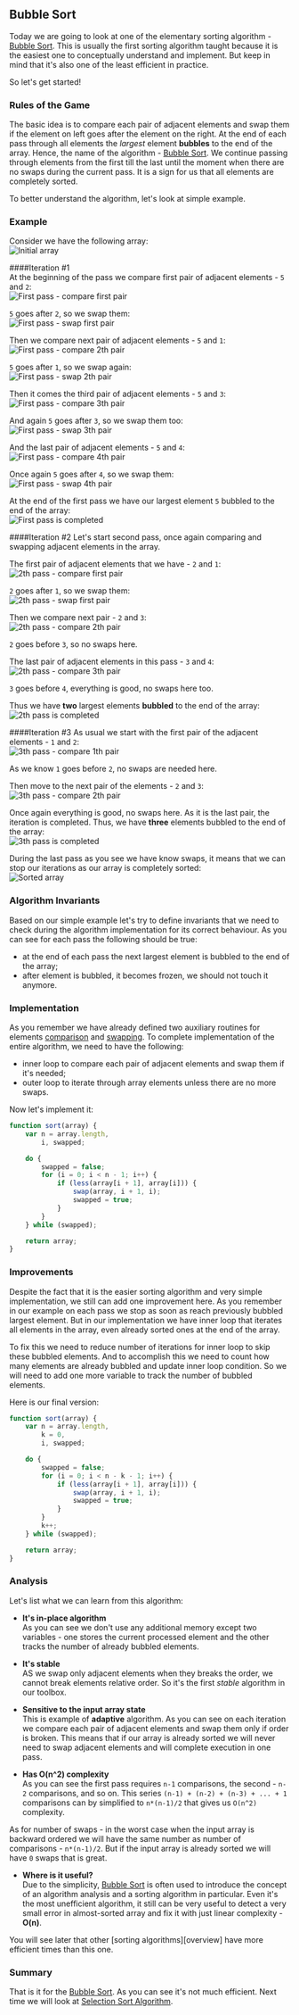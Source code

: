 ## Bubble Sort
Today we are going to look at one of the elementary sorting algorithm - [Bubble Sort][]. This is usually the first sorting algorithm taught because it is the easiest one to conceptually understand and implement. But keep in mind that it's also one of the least efficient in practice.

So let's get started!

### Rules of the Game
The basic idea is to compare each pair of adjacent elements and swap them if the element on left goes after the element on the right. At the end of each pass through all elements the *largest* element **bubbles** to the end of the array. Hence, the name of the algorithm - [Bubble Sort][]. We continue passing through elements from the first till the last until the moment when there are no swaps during the current pass. It is a sign for us that all elements are completely sorted.

To better understand the algorithm, let's look at simple example.

### Example
Consider we have the following array:  
![Initial array](../_images/initial-array.png)

####Iteration #1  
At the beginning of the pass we compare first pair of adjacent elements - `5` and `2`:  
![First pass - compare first pair](_images/1th-iteration-1th-pair.png)

`5` goes after `2`, so we swap them:  
![First pass - swap first pair](_images/1th-iteration-1th-swap.png)

Then we compare next pair of adjacent elements - `5` and `1`:  
![First pass - compare 2th pair](_images/1th-iteration-2th-pair.png)

`5` goes after `1`, so we swap again:  
![First pass - swap 2th pair](_images/1th-iteration-2th-swap.png)

Then it comes the third pair of adjacent elements - `5` and `3`:  
![First pass - compare 3th pair](_images/1th-iteration-3th-pair.png)

And again `5` goes after `3`, so we swap them too:  
![First pass - swap 3th pair](_images/1th-iteration-3th-swap.png)

And the last pair of adjacent elements - `5` and `4`:   
![First pass - compare 4th pair](_images/1th-iteration-4th-pair.png)

Once again `5` goes after `4`, so we swap them:  
![First pass - swap 4th pair](_images/1th-iteration-4th-swap.png)

At the end of the first pass we have our largest element `5` bubbled to the end of the array:  
![First pass is completed](_images/1th-iteration-completed.png)

####Iteration #2 
Let's start second pass, once again comparing and swapping adjacent elements in the array. 

The first pair of adjacent elements that we have - `2` and `1`:  
![2th pass - compare first pair](_images/2th-iteration-1th-pair.png)

`2` goes after `1`, so we swap them:  
![2th pass - swap first pair](_images/2th-iteration-1th-swap.png)

Then we compare next pair - `2` and `3`:  
![2th pass - compare 2th pair](_images/2th-iteration-2th-pair.png)

`2` goes before `3`, so no swaps here.

The last pair of adjacent elements in this pass - `3` and `4`:  
![2th pass - compare 3th pair](_images/2th-iteration-3th-pair.png)

`3` goes before `4`, everything is good, no swaps here too. 

Thus we have **two** largest elements **bubbled** to the end of the array:  
![2th pass is completed](_images/2th-iteration-completed.png)

####Iteration #3 
As usual we start with the first pair of the adjacent elements - `1` and `2`:  
![3th pass - compare 1th pair](_images/3th-iteration-1th-pair.png)

As we know `1` goes before `2`, no swaps are needed here.

Then move to the next pair of the elements - `2` and `3`:  
![3th pass - compare 2th pair](_images/3th-iteration-2th-pair.png)

Once again everything is good, no swaps here. As it is the last pair, the iteration is completed. Thus, we have **three** elements bubbled to the end of the array:  
![3th pass is completed](_images/3th-iteration-completed.png)

During the last pass as you see we have know swaps, it means that we can stop our iterations as our array is completely sorted:  
![Sorted array](../_images/sorted-array.png)

### Algorithm Invariants
Based on our simple example let's try to define invariants that we need to check during the algorithm implementation for its correct behaviour. As you can see for each pass the following should be true:

* at the end of each pass the next largest element is bubbled to the end of the array;
* after element is bubbled, it becomes frozen, we should not touch it anymore.

### Implementation
As you remember we have already defined two auxiliary routines for elements [comparison][less-routine] and [swapping][swap-routine]. To complete implementation of the entire algorithm, we need to have the following:

* inner loop to compare each pair of adjacent elements and swap them if it's needed;
* outer loop to iterate through array elements unless there are no more swaps.

Now let's implement it:
```javascript
function sort(array) {
    var n = array.length,
        i, swapped;

    do {
        swapped = false;
        for (i = 0; i < n - 1; i++) {
            if (less(array[i + 1], array[i])) {
                swap(array, i + 1, i);
                swapped = true;
            }
        }
    } while (swapped);

    return array;
}
```

### Improvements
Despite the fact that it is the easier sorting algorithm and very simple implementation, we still can add one improvement here. As you remember in our example on each pass we stop as soon as reach previously bubbled largest element. But in our implementation we have inner loop that iterates all elements in the array, even already sorted ones at the end of the array.

To fix this we need to reduce number of iterations for inner loop to skip these bubbled elements. And to accomplish this we need to count how many elements are already bubbled and update inner loop condition. So we will need to add one more variable to track the number of bubbled elements.

Here is our final version: 
```javascript
function sort(array) {
    var n = array.length,
        k = 0,
        i, swapped;

    do {
        swapped = false;
        for (i = 0; i < n - k - 1; i++) {
            if (less(array[i + 1], array[i])) {
                swap(array, i + 1, i);
                swapped = true;
            }
        }
        k++;
    } while (swapped);

    return array;
}
```

### Analysis
Let's list what we can learn from this algorithm:

* **It's in-place algorithm**  
As you can see we don't use any additional memory except two variables - one stores the current processed element and the other tracks the number of already bubbled elements.

* **It's stable**  
AS we swap only adjacent elements when they breaks the order, we cannot break elements relative order. So it's the first *stable* algorithm in our toolbox.

* **Sensitive to the input array state**  
This is example of **adaptive** algorithm. As you can see on each iteration we compare each pair of adjacent elements and swap them only if order is broken. This means that if our array is already sorted we will never need to swap adjacent elements and will complete execution in one pass. 

* **Has O(n^2) complexity**  
As you can see the first pass requires `n-1` comparisons, the second - `n-2` comparisons, and so on. This series `(n-1) + (n-2) + (n-3) + ... + 1` comparisons can by simplified to `n*(n-1)/2` that gives us `O(n^2)` complexity. 

As for number of swaps - in the worst case when the input array is backward ordered we will have the same number as number of comparisons - `n*(n-1)/2`. But if the input array is already sorted we will have `0` swaps that is great.

* **Where is it useful?**  
Due to the simplicity, [Bubble Sort][] is often used to introduce the concept of an algorithm analysis and a sorting algorithm in particular. Even it's the most unefficient algorithm, it still can be very useful to detect a very small error in almost-sorted array and fix it with just linear complexity - **O(n)**.

You will see later that other [sorting algorithms][overview] have more efficient times than this one.

### Summary 
That is it for the [Bubble Sort][]. As you can see it's not much efficient. Next time we will look at [Selection Sort Algorithm][next].

[Bubble Sort]: https://en.wikipedia.org/wiki/Bubble_sort "Bubble Sort - Wikipedia"
[sorting-algorithm]: ../../README.md "Sorting Algorithms - Overview"
[in-place]: ../../README.md#in-place-and-not-in-place "In-Place and Not In-Place Algorithms"
[comparison sort]: ../README.md "Comparison Sort Algorithms - Overview"
[less-routine]: ../README.md#compare-elements-between-each-other "Compare elements between each other"
[swap-routine]: ../README.md#swap-elements-in-the-array "Swap elements in the array"
[next]: ../selection-sort/README.md "Insertion Sort Algorithm"

